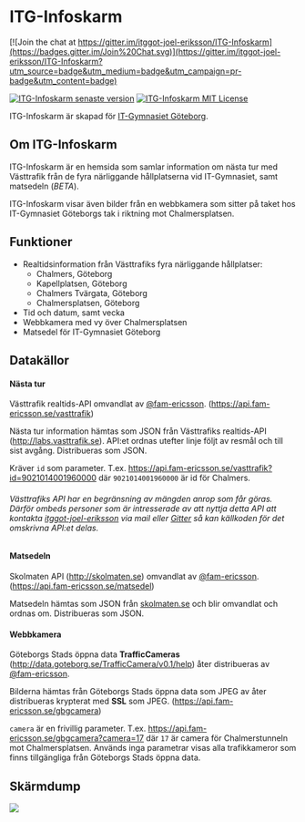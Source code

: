 ITG-Infoskarm
============================

[![Join the chat at https://gitter.im/itggot-joel-eriksson/ITG-Infoskarm](https://badges.gitter.im/Join%20Chat.svg)](https://gitter.im/itggot-joel-eriksson/ITG-Infoskarm?utm_source=badge&utm_medium=badge&utm_campaign=pr-badge&utm_content=badge)

[![ITG-Infoskarm senaste version](https://img.shields.io/badge/Senaste_version-1.1-green.svg?style=flat-square)](https://github.com/itggot-joel-eriksson/ITG-Infoskarm/releases)
[![ITG-Infoskarm MIT License](https://img.shields.io/badge/licens-MIT_License-blue.svg?style=flat-square)](LICENSE)

ITG-Infoskarm är skapad för [IT-Gymnasiet Göteborg](http://it-gymnasiet.se/vara-skolor/goteborg).

## Om ITG-Infoskarm
ITG-Infoskarm är en hemsida som samlar information om nästa tur med Västtrafik från de fyra närliggande hållplatserna vid IT-Gymnasiet, samt matsedeln (_BETA_).

ITG-Infoskarm visar även bilder från en webbkamera som sitter på taket hos IT-Gymnasiet Göteborgs tak i riktning mot Chalmersplatsen.

## Funktioner

- Realtidsinformation från Västtrafiks fyra närliggande hållplatser:
    - Chalmers, Göteborg
    - Kapellplatsen, Göteborg
    - Chalmers Tvärgata, Göteborg
    - Chalmersplatsen, Göteborg
- Tid och datum, samt vecka
- Webbkamera med vy över Chalmersplatsen
- Matsedel för IT-Gymnasiet Göteborg

## Datakällor

#### Nästa tur
Västtrafik realtids-API omvandlat av [@fam-ericsson](https://github.com/fam-ericsson). (https://api.fam-ericsson.se/vasttrafik)

Nästa tur information hämtas som JSON från Västtrafiks realtids-API (http://labs.vasttrafik.se). API:et ordnas utefter linje följt av resmål och till sist avgång. Distribueras som JSON.

Kräver `id` som parameter. T.ex. https://api.fam-ericsson.se/vasttrafik?id=9021014001960000 där `9021014001960000` är id för Chalmers.

###### _Västtrafiks API har en begränsning av mängden anrop som får göras. Därför ombeds personer som är intresserade av att nyttja detta API att kontakta [itggot-joel-eriksson](mailto:joel.eriksson3@itggot.se?subject=ITG-Infoskarm@GitHub) via mail eller [Gitter](https://gitter.im/itggot-joel-eriksson/ITG-Infoskarm) så kan källkoden för det omskrivna API:et delas._

#### Matsedeln
Skolmaten API (http://skolmaten.se) omvandlat av [@fam-ericsson](https://github.com/fam-ericsson). (https://api.fam-ericsson.se/matsedel)

Matsedeln hämtas som JSON från [skolmaten.se](http://skolmaten.se) och blir omvandlat och ordnas om. Distribueras som JSON.

#### Webbkamera
Göteborgs Stads öppna data __TrafficCameras__ (http://data.goteborg.se/TrafficCamera/v0.1/help) åter distribueras av [@fam-ericsson](https://github.com/fam-ericsson).

Bilderna hämtas från Göteborgs Stads öppna data som JPEG av åter distribueras krypterat med __SSL__ som JPEG. (https://api.fam-ericsson.se/gbgcamera)

`camera` är en frivillig parameter. T.ex. https://api.fam-ericsson.se/gbgcamera?camera=17 där `17` är camera för Chalmerstunneln mot Chalmersplatsen. Används inga parametrar visas alla trafikkameror som finns tillgängliga från Göteborgs Stads öppna data.

## Skärmdump
<img src="https://i.imgur.com/ewCOijK.png">
